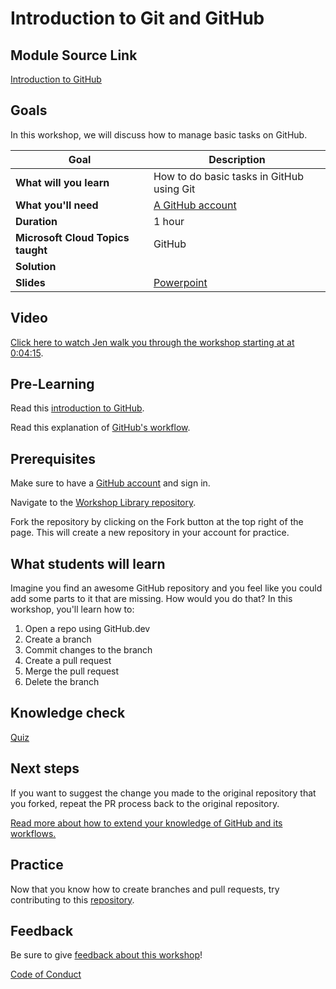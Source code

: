 # Introduction to Git and GitHub

## Module Source Link

[Introduction to GitHub](https://docs.microsoft.com/learn/modules/introduction-to-github/?WT.mc_id=academic-55780-jelooper)

## Goals

In this workshop, we will discuss how to manage basic tasks on GitHub.

| **Goal**                          | **Description**                                   |
| -----------------------------     | --------------------------------------------------|
| **What will you learn**           | How to do basic tasks in GitHub using Git         |
| **What you'll need**              | [A GitHub account](https://github.com/)           |
| **Duration**                      | 1 hour                                            |
| **Microsoft Cloud Topics taught** | GitHub                                            |
| **Solution**                      |                                                   |
| **Slides**                        | [Powerpoint](https://view.officeapps.live.com/op/view.aspx?src=https%3A%2F%2Fraw.githubusercontent.com%2Fprernamittal%2FIntro-to-Git-and-GitHub%2Fmain%2Fworkshop%2FIntro%2520to%2520Git%2520and%2520GitHub.pptx&wdOrigin=BROWSELINK)        |
                         
## Video

 [Click here to watch Jen walk you through the workshop starting at at 0:04:15](https://www.youtube.com/watch?v=QJHd4jf4ekI&feature=youtu.be).

## Pre-Learning

Read this [introduction to GitHub](https://docs.microsoft.com/en-us/learn/modules/introduction-to-github/1-introduction?WT.mc_id=academic-55780-jelooper).

Read this explanation of [GitHub's workflow](https://docs.microsoft.com/en-us/learn/modules/introduction-to-github/2-what-is-github?WT.mc_id=academic-55780-jelooper).
## Prerequisites

Make sure to have a [GitHub account](https://github.com/) and sign in.

Navigate to the [Workshop Library repository](https://github.com/microsoft/workshop-library).

Fork the repository by clicking on the Fork button at the top right of the page. This will create a new repository in your account for practice.

## What students will learn

Imagine you find an awesome GitHub repository and you feel like you could add some parts to it that are missing. How would you do that? In this workshop, you'll learn how to:

1. Open a repo using GitHub.dev
2. Create a branch
3. Commit changes to the branch
4. Create a pull request
5. Merge the pull request
6. Delete the branch

## Knowledge check

[Quiz](https://docs.microsoft.com/en-us/learn/modules/introduction-to-github/4-knowledge-check?WT.mc_id=academic-55780-jelooper)

## Next steps

If you want to suggest the change you made to the original repository that you forked, repeat the PR process back to the original repository.

[Read more about how to extend your knowledge of GitHub and its workflows.](https://docs.microsoft.com/en-us/learn/modules/contribute-open-source/5-next-steps?WT.mc_id=academic-55780-jelooper)

## Practice

Now that you know how to create branches and pull requests, try contributing to this [repository](https://github.com/prernamittal/mlsa-workshop-diy). 

## Feedback

Be sure to give [feedback about this workshop](https://forms.office.com/r/MdhJWMZthR)!

[Code of Conduct](../CODE_OF_CONDUCT.md)

